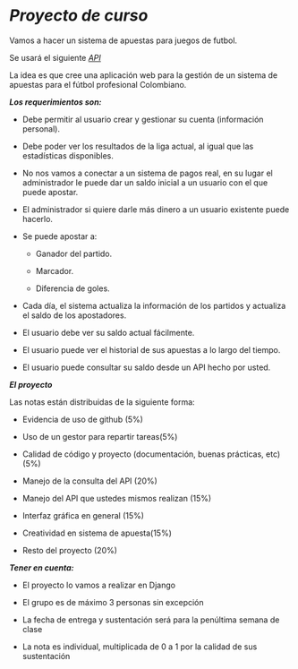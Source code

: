 # **_Proyecto de curso_**

Vamos a hacer un sistema de apuestas para juegos de futbol.

Se usará el siguiente _[API](https://www.api-football.com/)_

La idea es que cree una aplicación web para la gestión de un sistema de apuestas para el fútbol
profesional Colombiano. 

**_Los requerimientos son:_**

* Debe permitir al usuario crear y gestionar su cuenta (información personal).

* Debe poder ver los resultados de la liga actual, al igual que las estadísticas disponibles.

* No nos vamos a conectar a un sistema de pagos real, en su lugar el administrador le puede dar
un saldo inicial a un usuario con el que puede apostar.

* El administrador si quiere darle más dinero a un usuario existente puede hacerlo.

* Se puede apostar a:

    * Ganador del partido.
    
    * Marcador.
    
    * Diferencia de goles.
    
* Cada día, el sistema actualiza la información de los partidos y actualiza el saldo de los
apostadores.

* El usuario debe ver su saldo actual fácilmente.

* El usuario puede ver el historial de sus apuestas a lo largo del tiempo.

* El usuario puede consultar su saldo desde un API hecho por usted.

**_El proyecto_**

Las notas están distribuidas de la siguiente forma:

* Evidencia de uso de github (5%)

* Uso de un gestor para repartir tareas(5%)

* Calidad de código y proyecto (documentación, buenas prácticas, etc) (5%)

* Manejo de la consulta del API (20%)

* Manejo del API que ustedes mismos realizan (15%)

* Interfaz gráfica en general (15%)

* Creatividad en sistema de apuesta(15%)

* Resto del proyecto (20%)

**_Tener en cuenta:_**

* El proyecto lo vamos a realizar en Django

* El grupo es de máximo 3 personas sin excepción

* La fecha de entrega y sustentación será para la penúltima semana de clase

* La nota es individual, multiplicada de 0 a 1 por la calidad de sus sustentación